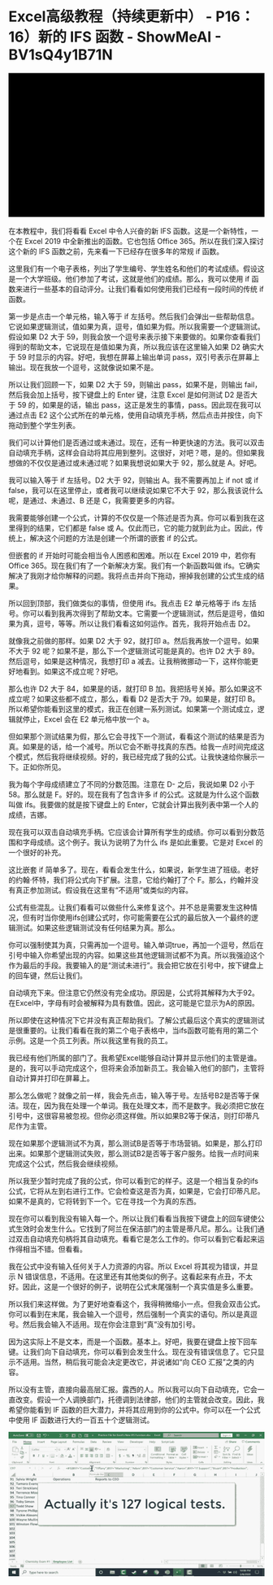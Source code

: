 # Excel高级教程（持续更新中） - P16：16）新的 IFS 函数 - ShowMeAI - BV1sQ4y1B71N

![](img/f7994a9b842409afa7c092c9437a0179_0.png)

在本教程中，我们将看看 Excel 中令人兴奋的新 IFS 函数。这是一个新特性，一个在 Excel 2019 中全新推出的函数。它也包括 Office 365。所以在我们深入探讨这个新的 IFS 函数之前，先来看一下已经存在很多年的常规 if 函数。

这里我们有一个电子表格，列出了学生编号、学生姓名和他们的考试成绩。假设这是一个大学班级。他们参加了考试，这就是他们的成绩。那么，我可以使用 if 函数来进行一些基本的自动评分。让我们看看如何使用我们已经有一段时间的传统 if 函数。

第一步是点击一个单元格，输入等于 if 左括号。然后我们会弹出一些帮助信息。它说如果逻辑测试，值如果为真，逗号，值如果为假。所以我需要一个逻辑测试。假设如果 D2 大于 59，则我会放一个逗号来表示接下来要做的。如果你查看我们得到的帮助文本，它说现在是值如果为真，所以我应该在这里输入如果 D2 确实大于 59 时显示的内容。好吧，我想在屏幕上输出单词 pass，双引号表示在屏幕上输出。现在我放一个逗号，这就像说如果不是。

所以让我们回顾一下，如果 D2 大于 59，则输出 pass，如果不是，则输出 fail，然后我会加上括号，按下键盘上的 Enter 键，注意 Excel 是如何测试 D2 是否大于 59 的，如果是的话，输出 pass，这正是发生的事情，pass。因此现在我可以通过点击 E2 这个公式所在的单元格，使用自动填充手柄，然后点击并按住，向下拖动到整个学生列表。

我们可以计算他们是否通过或未通过。现在，还有一种更快速的方法。我可以双击自动填充手柄，这样会自动将其应用到整列。这很好，对吧？嗯，是的。但如果我想做的不仅仅是通过或未通过呢？如果我想说如果大于 92，那么就是 A。好吧。

我可以输入等于 if 左括号。D2 大于 92，则输出 A。我不需要再加上 if not 或 if false，我可以在这里停止，或者我可以继续说如果它不大于 92，那么我该说什么呢，是通过、未通过、B 还是 C，我需要更多的内容。

我需要能够创建一个公式，计算的不仅仅是一个陈述是否为真。你可以看到我在这里得到的结果，它们都是 false 或 A。仅此而已，它的能力就到此为止。因此，传统上，解决这个问题的方法是创建一个所谓的嵌套 if 的公式。

但嵌套的 if 开始时可能会相当令人困惑和困难。所以在 Excel 2019 中，若你有 Office 365。现在我们有了一个新解决方案。我们有一个新函数叫做 ifs。它确实解决了我刚才给你解释的问题。我将点击并向下拖动，擦掉我创建的公式生成的结果。

所以回到顶部，我们做类似的事情，但使用 ifs。我点击 E2 单元格等于 ifs 左括号。你可以看到我再次得到了帮助文本。它需要一个逻辑测试，然后是逗号，值如果为真，逗号，等等。所以让我们看看这如何运作。首先，我将开始点击 D2。

就像我之前做的那样。如果 D2 大于 92，就打印 a。然后我再放一个逗号。如果不大于 92 呢？如果不是，那么下一个逻辑测试可能是真的。也许 D2 大于 89。然后逗号，如果是这种情况，我想打印 a 减去。让我稍微挪动一下，这样你能更好地看到。如果这不成立呢？好吧。

那么也许 D2 大于 84，如果是的话，就打印 B 加。我把括号关掉。那么如果这不成立呢？如果这些都不成立，那么，看看 D2 是否大于 79。如果是，就打印 B。所以希望你能看到这里的模式，我正在创建一系列测试。如果第一个测试成立，逻辑就停止，Excel 会在 E2 单元格中放一个 a。

但如果那个测试结果为假，那么它会寻找下一个测试，看看这个测试的结果是否为真。如果是的话，给一个减号。所以它会不断寻找真的东西。给我一点时间完成这个模式，然后我将继续视频。好的，我已经完成了我的公式。让我快速给你展示一下。正如你所见。

我为每个字母成绩建立了不同的分数范围。注意在 D- 之后，我说如果 D2 小于 58。那么就是 F。好的。现在我有了包含许多 if 的公式。这就是为什么这个函数叫做 ifs。我要做的就是按下键盘上的 Enter，它就会计算出我列表中第一个人的成绩，吉娜。

现在我可以双击自动填充手柄。它应该会计算所有学生的成绩。你可以看到分数范围和字母成绩。这个例子。我认为说明了为什么 ifs 是如此重要。它是对 Excel 的一个很好的补充。

这比嵌套 if 简单多了。现在，看看会发生什么，如果说，新学生进了班级。老好的约翰·怀特，我们将公式向下扩展。注意，它给约翰打了个 F。那么，约翰并没有真正参加测试。假设我在这里有“不适用”或类似的内容。

公式有些混乱。让我们看看可以做些什么来修复这个。并不总是需要发生这种情况，但有时当你使用ifs创建公式时，你可能需要在公式的最后放入一个最终的逻辑测试。如果这些逻辑测试没有任何结果为真。那么。

你可以强制使其为真，只需再加一个逗号。输入单词true，再加一个逗号，然后在引号中输入你希望出现的内容。如果这些其他逻辑测试都不为真。所以我强迫这个作为最后的手段。我要输入的是“测试未进行”。我会把它放在引号中，按下键盘上的回车键，然后让我们。

自动填充下来。但注意它仍然没有完全成功。原因是，公式将其解释为大于92。在Excel中，字母有时会被解释为具有数值。因此，这可能是它显示为A的原因。

所以即使在这种情况下它并没有真正帮助我们。了解公式最后这个真实的逻辑测试是很重要的。让我们看看在我的第二个电子表格中，当ifs函数可能有用的第二个示例。这是一个员工列表。所以我这里有我的员工。

我已经有他们所属的部门了。我希望Excel能够自动计算并显示他们的主管是谁。是的，我可以手动完成这个，但将来会添加新员工。我会输入他们的部门，主管将自动计算并打印在屏幕上。

那么怎么做呢？就像之前一样，我会先点击，输入等于号。左括号B2是否等于保洁。现在，因为我在处理一个单词。我在处理文本，而不是数字。我必须把它放在引号中，这很容易被忽视。但你必须这样做。所以如果B2等于保洁，则打印蒂凡尼作为主管。

现在如果那个逻辑测试不为真，那么测试B是否等于市场营销。如果是，那么打印出来。如果那个逻辑测试失败，那么测试B2是否等于客户服务。给我一点时间来完成这个公式，然后我会继续视频。

所以我至少暂时完成了我的公式，你可以看到它的样子。这是一个相当复杂的ifs公式，它将从左到右进行工作。它会检查这是否为真，如果是，它会打印蒂凡尼。如果不是真的，它将转到下一个。它在寻找一个为真的东西。

现在你可以看到我没有输入每一个。所以让我们看看当我按下键盘上的回车键使公式生效时会发生什么。它找到了阿兰在保洁部门的主管是蒂凡尼。那么。让我们通过双击自动填充句柄将其自动填充。看看它是怎么工作的。你可以看到它看起来运作得相当不错。但看看。

我在公式中没有输入任何关于人力资源的内容。所以 Excel 将其视为错误，并显示 N 错误信息，不适用。在这里还有其他类似的例子。这看起来有点丑，不太好。因此，这是一个很好的例子，说明在公式末尾强制一个真实值是多么重要。

所以我们来这样做。为了更好地查看这个，我得稍微缩小一点。但我会双击公式。你可以看到在末尾，我会输入一个逗号，然后强制一个真实的语句。所以是真逗号。然后我会输入不适用。现在你会注意到“真”没有加引号。

因为这实际上不是文本，而是一个函数。基本上。好吧，我要在键盘上按下回车键。让我们向下自动填充，你可以看到会发生什么。现在没有错误信息了。它只显示不适用。当然，稍后我可能会决定更改它，并说诸如“向 CEO 汇报”之类的内容。

所以没有主管，直接向最高层汇报。露西的人。所以我可以向下自动填充，它会一直改变。假设一个人调换部门，托德调到法律部，他们的主管就会改变。因此，我希望你能看到 IF 函数的巨大潜力，并将其应用到你的公式中。你可以在一个公式中使用 IF 函数进行大约一百五十个逻辑测试。

![](img/f7994a9b842409afa7c092c9437a0179_2.png)
